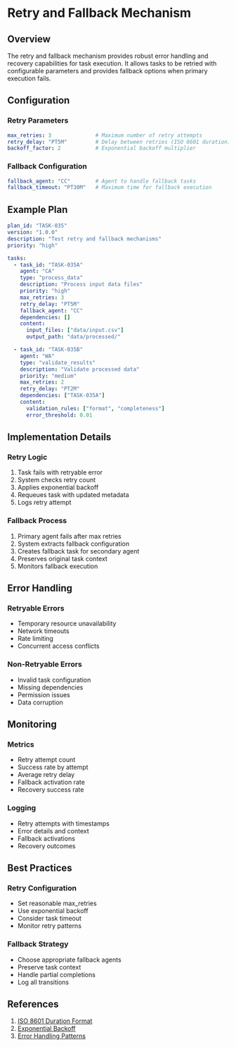 # Retry and Fallback Mechanism

## Overview
The retry and fallback mechanism provides robust error handling and recovery capabilities for task execution. It allows tasks to be retried with configurable parameters and provides fallback options when primary execution fails.

## Configuration

### Retry Parameters
```yaml
max_retries: 3              # Maximum number of retry attempts
retry_delay: "PT5M"         # Delay between retries (ISO 8601 duration)
backoff_factor: 2           # Exponential backoff multiplier
```

### Fallback Configuration
```yaml
fallback_agent: "CC"        # Agent to handle fallback tasks
fallback_timeout: "PT30M"   # Maximum time for fallback execution
```

## Example Plan

```yaml
plan_id: "TASK-035"
version: "1.0.0"
description: "Test retry and fallback mechanisms"
priority: "high"

tasks:
  - task_id: "TASK-035A"
    agent: "CA"
    type: "process_data"
    description: "Process input data files"
    priority: "high"
    max_retries: 3
    retry_delay: "PT5M"
    fallback_agent: "CC"
    dependencies: []
    content:
      input_files: ["data/input.csv"]
      output_path: "data/processed/"

  - task_id: "TASK-035B"
    agent: "WA"
    type: "validate_results"
    description: "Validate processed data"
    priority: "medium"
    max_retries: 2
    retry_delay: "PT2M"
    dependencies: ["TASK-035A"]
    content:
      validation_rules: ["format", "completeness"]
      error_threshold: 0.01
```

## Implementation Details

### Retry Logic
1. Task fails with retryable error
2. System checks retry count
3. Applies exponential backoff
4. Requeues task with updated metadata
5. Logs retry attempt

### Fallback Process
1. Primary agent fails after max retries
2. System extracts fallback configuration
3. Creates fallback task for secondary agent
4. Preserves original task context
5. Monitors fallback execution

## Error Handling

### Retryable Errors
- Temporary resource unavailability
- Network timeouts
- Rate limiting
- Concurrent access conflicts

### Non-Retryable Errors
- Invalid task configuration
- Missing dependencies
- Permission issues
- Data corruption

## Monitoring

### Metrics
- Retry attempt count
- Success rate by attempt
- Average retry delay
- Fallback activation rate
- Recovery success rate

### Logging
- Retry attempts with timestamps
- Error details and context
- Fallback activations
- Recovery outcomes

## Best Practices

### Retry Configuration
- Set reasonable max_retries
- Use exponential backoff
- Consider task timeout
- Monitor retry patterns

### Fallback Strategy
- Choose appropriate fallback agents
- Preserve task context
- Handle partial completions
- Log all transitions

## References
1. [ISO 8601 Duration Format](https://en.wikipedia.org/wiki/ISO_8601#Durations)
2. [Exponential Backoff](https://en.wikipedia.org/wiki/Exponential_backoff)
3. [Error Handling Patterns](https://docs.microsoft.com/en-us/azure/architecture/patterns/circuit-breaker) 